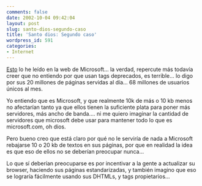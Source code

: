 ```yaml
---
comments: false
date: 2002-10-04 09:42:04
layout: post
slug: santo-dios-segundo-caso
title: 'Santo dios: Segundo caso'
wordpress_id: 591
categories:
- Internet
---
```


[Esto](http://www.microsoft.com/backstage/inside.htm) lo he leído en la web de Microsoft… la verdad, repercute más todavía creer que no entiendo por que usan tags deprecados, es terrible… lo digo por sus 20 millones de páginas servidas al día… 68 millones de usuarios únicos al mes.





Yo entiendo que es Microsoft, y que realmente 10k de más o 10 kb menos no afectarían tanto ya que ellos tienen la suficiente plata para poner más servidores, más ancho de banda…. ni me quiero imaginar la cantidad de servidores que microsoft debe usar para mantener todo lo que es microsoft.com, oh dios.





Pero bueno creo que está claro por qué no le serviría de nada a Microsoft rebajarse 10 o 20 kb de textos en sus páginas, por que en realidad la idea es que eso de ellos no se deberían preocupar nunca… 





Lo que sí deberían preocuparse es por incentivar a la gente a actualizar su browser, haciendo sus páginas estandarizadas, y también imagino que eso se lograría fácilmente usando sus DHTMLs, y tags propietarios…




 
